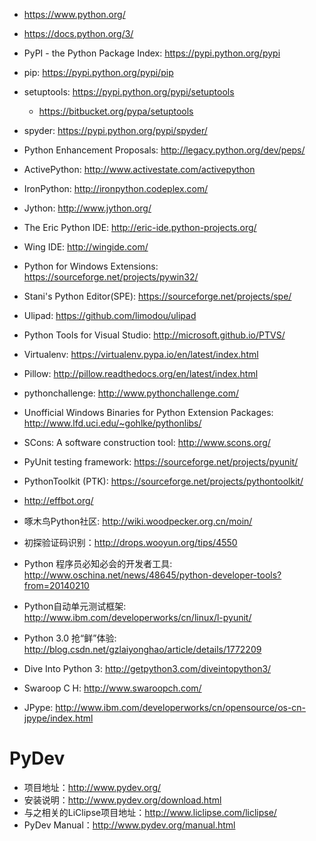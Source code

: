 * https://www.python.org/
* https://docs.python.org/3/
* PyPI - the Python Package Index: https://pypi.python.org/pypi
* pip: https://pypi.python.org/pypi/pip
* setuptools: https://pypi.python.org/pypi/setuptools
    * https://bitbucket.org/pypa/setuptools
* spyder: https://pypi.python.org/pypi/spyder/
* Python Enhancement Proposals: http://legacy.python.org/dev/peps/

* ActivePython: http://www.activestate.com/activepython

* IronPython: http://ironpython.codeplex.com/
* Jython: http://www.jython.org/

* The Eric Python IDE: http://eric-ide.python-projects.org/
* Wing IDE: http://wingide.com/
* Python for Windows Extensions: https://sourceforge.net/projects/pywin32/
* Stani's Python Editor(SPE): https://sourceforge.net/projects/spe/
* Ulipad: https://github.com/limodou/ulipad

* Python Tools for Visual Studio: http://microsoft.github.io/PTVS/
* Virtualenv: https://virtualenv.pypa.io/en/latest/index.html
* Pillow: http://pillow.readthedocs.org/en/latest/index.html
* pythonchallenge: http://www.pythonchallenge.com/
* Unofficial Windows Binaries for Python Extension Packages: http://www.lfd.uci.edu/~gohlke/pythonlibs/
* SCons: A software construction tool: http://www.scons.org/

* PyUnit testing framework: https://sourceforge.net/projects/pyunit/
* PythonToolkit (PTK): https://sourceforge.net/projects/pythontoolkit/

* http://effbot.org/
* 啄木鸟Python社区: http://wiki.woodpecker.org.cn/moin/

* 初探验证码识别：http://drops.wooyun.org/tips/4550
* Python 程序员必知必会的开发者工具: http://www.oschina.net/news/48645/python-developer-tools?from=20140210
* Python自动单元测试框架: http://www.ibm.com/developerworks/cn/linux/l-pyunit/
* Python 3.0 抢“鲜”体验: http://blog.csdn.net/gzlaiyonghao/article/details/1772209
* Dive Into Python 3: http://getpython3.com/diveintopython3/
* Swaroop C H: http://www.swaroopch.com/
* JPype: http://www.ibm.com/developerworks/cn/opensource/os-cn-jpype/index.html

# PyDev

* 项目地址：http://www.pydev.org/
* 安装说明：http://www.pydev.org/download.html
* 与之相关的LiClipse项目地址：http://www.liclipse.com/liclipse/
* PyDev Manual：http://www.pydev.org/manual.html



